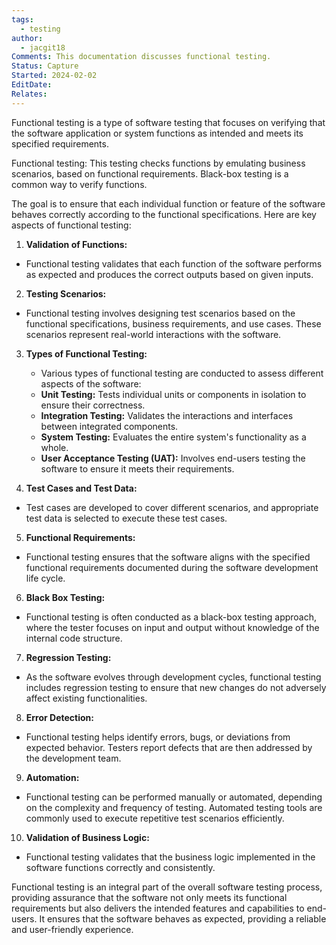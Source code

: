 ```yaml
---
tags:
  - testing
author:
  - jacgit18
Comments: This documentation discusses functional testing.
Status: Capture
Started: 2024-02-02
EditDate: 
Relates:
---
```

Functional testing is a type of software testing that focuses on verifying that the software application or system functions as intended and meets its specified requirements. 

Functional testing: This testing checks functions by emulating business scenarios, based on functional requirements. Black-box testing is a common way to verify functions. 

The goal is to ensure that each individual function or feature of the software behaves correctly according to the functional specifications. Here are key aspects of functional testing:  
  
1. **Validation of Functions:**  
- Functional testing validates that each function of the software performs as expected and produces the correct outputs based on given inputs.  
  
2. **Testing Scenarios:**  
- Functional testing involves designing test scenarios based on the functional specifications, business requirements, and use cases. These scenarios represent real-world interactions with the software.  
  
3. **Types of Functional Testing:**  
	- Various types of functional testing are conducted to assess different aspects of the software:  
	- **Unit Testing:** Tests individual units or components in isolation to ensure their correctness.  
	- **Integration Testing:** Validates the interactions and interfaces between integrated components.  
	- **System Testing:** Evaluates the entire system's functionality as a whole.  
	- **User Acceptance Testing (UAT):** Involves end-users testing the software to ensure it meets their requirements.  
  
4. **Test Cases and Test Data:**  
- Test cases are developed to cover different scenarios, and appropriate test data is selected to execute these test cases.  
  
5. **Functional Requirements:**  
- Functional testing ensures that the software aligns with the specified functional requirements documented during the software development life cycle.  
  
6. **Black Box Testing:**  
- Functional testing is often conducted as a black-box testing approach, where the tester focuses on input and output without knowledge of the internal code structure.  
  
7. **Regression Testing:**  
- As the software evolves through development cycles, functional testing includes regression testing to ensure that new changes do not adversely affect existing functionalities.  
  
8. **Error Detection:**  
- Functional testing helps identify errors, bugs, or deviations from expected behavior. Testers report defects that are then addressed by the development team.  
  
9. **Automation:**  
- Functional testing can be performed manually or automated, depending on the complexity and frequency of testing. Automated testing tools are commonly used to execute repetitive test scenarios efficiently.  
  
10. **Validation of Business Logic:**  
- Functional testing validates that the business logic implemented in the software functions correctly and consistently.  
  
Functional testing is an integral part of the overall software testing process, providing assurance that the software not only meets its functional requirements but also delivers the intended features and capabilities to end-users. It ensures that the software behaves as expected, providing a reliable and user-friendly experience.


